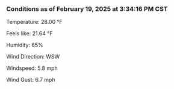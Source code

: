 ### Conditions as of February 19, 2025 at 3:34:16 PM CST 

Temperature: 28.00 &deg;F

Feels like: 21.64 &deg;F

Humidity: 65%

Wind Direction: WSW

Windspeed: 5.8 mph

Wind Gust: 6.7 mph

